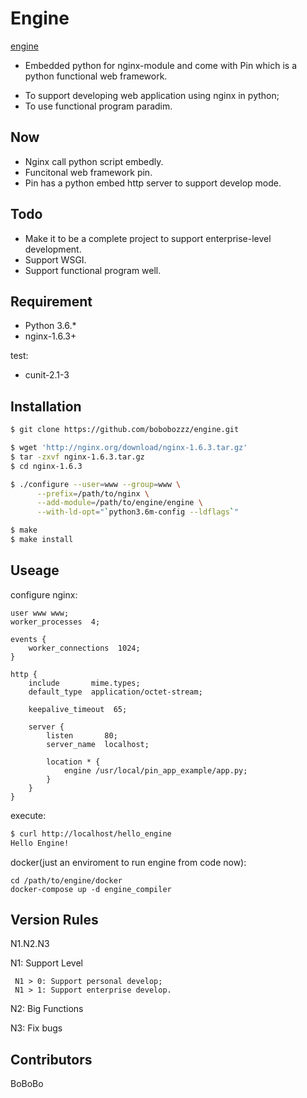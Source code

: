 # Engine

[engine](https://github.com/bobobozzz/engine.git)
 - Embedded python for nginx-module and come with Pin which is a python functional web framework.

* To support developing web application using nginx in python;
* To use functional program paradim. 

## Now

* Nginx call python script embedly.
* Funcitonal web framework pin.
* Pin has a python embed http server to support develop mode.

## Todo

* Make it to be a complete project to support enterprise-level development.
* Support WSGI.
* Support functional program well.

## Requirement

- Python 3.6.*
- nginx-1.6.3+ 

test:

- cunit-2.1-3

## Installation

```sh
$ git clone https://github.com/bobobozzz/engine.git

$ wget 'http://nginx.org/download/nginx-1.6.3.tar.gz'
$ tar -zxvf nginx-1.6.3.tar.gz
$ cd nginx-1.6.3

$ ./configure --user=www --group=www \
      --prefix=/path/to/nginx \
      --add-module=/path/to/engine/engine \
      --with-ld-opt="`python3.6m-config --ldflags`"

$ make
$ make install
```

## Useage

configure nginx:

```
user www www;
worker_processes  4;

events {
    worker_connections  1024;
}

http {
    include       mime.types;
    default_type  application/octet-stream;

    keepalive_timeout  65;

    server {
        listen       80;
        server_name  localhost;

        location * {
            engine /usr/local/pin_app_example/app.py;
        }
    }
}
```

execute:

```sh
$ curl http://localhost/hello_engine
Hello Engine!
```

docker(just an enviroment to run engine from code now):

```
cd /path/to/engine/docker
docker-compose up -d engine_compiler
```

## Version Rules 

N1.N2.N3

 N1: Support Level

     N1 > 0: Support personal develop;
     N1 > 1: Support enterprise develop.

 N2: Big Functions

 N3: Fix bugs

## Contributors

BoBoBo
